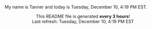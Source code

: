 My name is Tanner and today is Tuesday, December 10, 4:19 PM EST.

<p align="center">This <i>README</i> file is generated <b>every 3 hours</b>!</br>Last refresh: Tuesday, December 10, 4:19 PM EST<br /></p>
